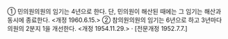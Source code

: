 ① 민의원의원의 임기는 4년으로 한다. 단, 민의원이 해산된 때에는 그 임기는 해산과 동시에 종료한다. <개정 1960.6.15.>
② 참의원의원의 임기는 6년으로 하고 3년마다 의원의 2분지 1을 개선한다. <개정 1954.11.29.>
· [전문개정 1952.7.7.]
